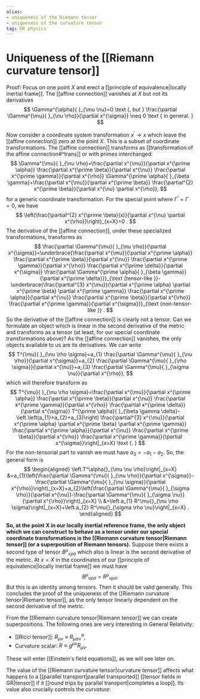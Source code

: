 ```yaml
---
alias: 
- uniqueness of the Riemann tensor
- uniqueness of the curvature tensor
tag: GR physics
---
```

# Uniqueness of the [[Riemann curvature tensor]]
Proof: Focus on one point $X$ and erect a [[principle of equivalence|locally inertial frame]]. The [[affine connection]] vanishes at $X$ but not its derivatives
$$
\Gamma^{\alpha}{ }_{\mu \nu}=0 \text {, but } \frac{\partial \Gamma^{\mu}{ }_{\nu \rho}}{\partial x^{\sigma}} \neq 0 \text { in general. }
$$

Now consider a coordinate system transformation $x^{\prime} \rightarrow x$ which leave the [[affine connection]] zero at the point $X$. This is a subset of coordinate transformations. The [[affine connection]] transforms as [[transformation of the affine connection#^trans]] or with primes interchanged:
$$
\Gamma^{\mu}{ }_{\nu \rho}=\frac{\partial x^{\mu}}{\partial x^{\prime \alpha}} \frac{\partial x^{\prime \beta}}{\partial x^{\nu}} \frac{\partial x^{\prime \gamma}}{\partial x^{\rho}} \Gamma^{\prime \alpha}{ }_{\beta \gamma}+\frac{\partial x^{\mu}}{\partial x^{\prime \beta}} \frac{\partial^{2} x^{\prime \beta}}{\partial x^{\nu} \partial x^{\rho}},
$$
for a generic coordinate transformation. For the special point where $\Gamma^{\prime}=\Gamma=0$, we have
$$
\left(\frac{\partial^{2} x^{\prime \beta}(x)}{\partial x^{\nu} \partial x^{\rho}}\right)_{x=X}=0 .
$$
The derivative of the [[affine connection]], under these specialized transformations, transforms as
$$
\frac{\partial \Gamma^{\mu}{ }_{\nu \rho}}{\partial x^{\sigma}}=\underbrace{\frac{\partial x^{\mu}}{\partial x^{\prime \alpha}} \frac{\partial x^{\prime \beta}}{\partial x^{\nu}} \frac{\partial x^{\prime \gamma}}{\partial x^{\rho}} \frac{\partial x^{\prime \delta}}{\partial x^{\sigma}} \frac{\partial \Gamma^{\prime \alpha}{ }_{\beta \gamma}}{\partial x^{\prime \delta}}}_{\text {tensor-like }}-\underbrace{\frac{\partial^{3} x^{\mu}}{\partial x^{\prime \alpha} \partial x^{\prime \beta} \partial x^{\prime \gamma}} \frac{\partial x^{\prime \alpha}}{\partial x^{\nu}} \frac{\partial x^{\prime \beta}}{\partial x^{\rho}} \frac{\partial x^{\prime \gamma}}{\partial x^{\sigma}}}_{\text {non-tensor-like }} .
$$
So the derivative of the [[affine connection]] is clearly not a tensor. Can we formulate an object which is linear in the second derivative of the metric and transforms as a tensor (at least, for our special coordinate transformations above)? As the [[affine connection]] vanishes, the only objects available to us are its derivatives. We can write
$$
T^{\mu}{ }_{\nu \rho \sigma}=a_{1} \frac{\partial \Gamma^{\mu}{ }_{\nu \rho}}{\partial x^{\sigma}}+a_{2} \frac{\partial \Gamma^{\mu}{ }_{\rho \sigma}}{\partial x^{\nu}}+a_{3} \frac{\partial \Gamma^{\mu}{ }_{\sigma \nu}}{\partial x^{\rho}},
$$
which will therefore transform as
$$
T^{\mu}{ }_{\nu \rho \sigma}=\frac{\partial x^{\mu}}{\partial x^{\prime \alpha}} \frac{\partial x^{\prime \beta}}{\partial x^{\nu}} \frac{\partial x^{\prime \gamma}}{\partial x^{\rho}} \frac{\partial x^{\prime \delta}}{\partial x^{\sigma}} T^{\prime \alpha}{ }_{\beta \gamma \delta}-\left.\left(a_{1}+a_{2}+a_{3}\right) \frac{\partial^{3} x^{\mu}}{\partial x^{\prime \alpha} \partial x^{\prime \beta} \partial x^{\prime \gamma}} \frac{\partial x^{\prime \alpha}}{\partial x^{\nu}} \frac{\partial x^{\prime \beta}}{\partial x^{\rho}} \frac{\partial x^{\prime \gamma}}{\partial x^{\sigma}}\right|_{x=X} \text {. }
$$
For the non-tensorial part to vanish we must have $a_{3}=-a_{1}-a_{2}$. So, the general form is
$$
\begin{aligned}
\left.T^\alpha{}_{\mu \nu \rho}\right|_{x=X} &=a_{1}\left(\frac{\partial \Gamma^{\mu}{ }_{\nu \rho}}{\partial x^{\sigma}}-\frac{\partial \Gamma^{\mu}{ }_{\nu \sigma}}{\partial x^{\rho}}\right)_{x=X}+a_{2}\left(\frac{\partial \Gamma^{\mu}{ }_{\sigma \rho}}{\partial x^{\nu}}-\frac{\partial \Gamma^{\mu}{ }_{\sigma \nu}}{\partial x^{\rho}}\right)_{x=X} \\
&=\left.a_{1} R^\mu{}_{\nu \rho \sigma}\right|_{x=X}+\left.a_{2} R^\mu{}_{\sigma \rho \nu}\right|_{x=X} .
\end{aligned}
$$

**So, at the point $\mathrm{X}$ in our locally inertial reference frame, the only object which we can construct to behave as a tensor under our special coordinate transformations is the [[Riemann curvature tensor|Riemann tensor]] (or a superposition of Riemann tensors).** Suppose there exists a second type of tensor $B^{\mu}{ }_{\nu \rho \sigma}$ which also is linear is the second derivative of the metric. At $x=X$ in the coordinates of our [[principle of equivalence|locally inertial frame]] we must have
$$
B^{\mu}{ }_{\nu \rho \sigma}=R^\mu{}_{\nu \rho \sigma} .
$$
But this is an identity among tensors. Then it should be valid generally. This concludes the proof of the uniqueness of the [[Riemann curvature tensor|Riemann tensor]], as the only tensor linearly dependent on the second derivative of the metric.

From the [[Riemann curvature tensor|Riemann tensor]] we can create superpositions. The following ones are very interesting in General Relativity:
- [[Ricci tensor]]: $R_{\mu \nu} \equiv R_{\mu \alpha \nu}^{\alpha}$,
- Curvature scalar: $R \equiv g^{\mu \nu} R_{\mu \nu}$.

These will enter [[Einstein's field equations]], as we will see later on.

The value of the [[Riemann curvature tensor|curvature tensor]] affects what happens to a [[parallel transport|parallel transported]] [[tensor fields in GR|tensor]] if it [[round trips by parallel transport|completes a loop]]. Its value also crucially controls the *curvature*: